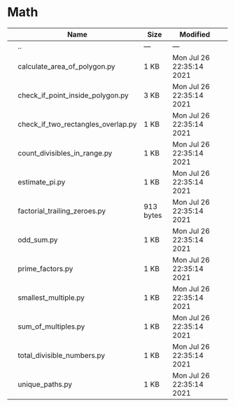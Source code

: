 Math
====

<table><thead><tr class="header"><th></th><th>Name</th><th>Size</th><th>Modified</th><th></th></tr></thead><tbody><tr class="odd"><td></td><td><span class="goup">..</span></td><td>—</td><td>—</td><td></td></tr><tr class="even"><td></td><td><span class="name">calculate_area_of_polygon.py</span></td><td>1 KB</td><td>Mon Jul 26 22:35:14 2021</td><td></td></tr><tr class="odd"><td></td><td><span class="name">check_if_point_inside_polygon.py</span></td><td>3 KB</td><td>Mon Jul 26 22:35:14 2021</td><td></td></tr><tr class="even"><td></td><td><span class="name">check_if_two_rectangles_overlap.py</span></td><td>1 KB</td><td>Mon Jul 26 22:35:14 2021</td><td></td></tr><tr class="odd"><td></td><td><span class="name">count_divisibles_in_range.py</span></td><td>1 KB</td><td>Mon Jul 26 22:35:14 2021</td><td></td></tr><tr class="even"><td></td><td><span class="name">estimate_pi.py</span></td><td>1 KB</td><td>Mon Jul 26 22:35:14 2021</td><td></td></tr><tr class="odd"><td></td><td><span class="name">factorial_trailing_zeroes.py</span></td><td>913 bytes</td><td>Mon Jul 26 22:35:14 2021</td><td></td></tr><tr class="even"><td></td><td><span class="name">odd_sum.py</span></td><td>1 KB</td><td>Mon Jul 26 22:35:14 2021</td><td></td></tr><tr class="odd"><td></td><td><span class="name">prime_factors.py</span></td><td>1 KB</td><td>Mon Jul 26 22:35:14 2021</td><td></td></tr><tr class="even"><td></td><td><span class="name">smallest_multiple.py</span></td><td>1 KB</td><td>Mon Jul 26 22:35:14 2021</td><td></td></tr><tr class="odd"><td></td><td><span class="name">sum_of_multiples.py</span></td><td>1 KB</td><td>Mon Jul 26 22:35:14 2021</td><td></td></tr><tr class="even"><td></td><td><span class="name">total_divisible_numbers.py</span></td><td>1 KB</td><td>Mon Jul 26 22:35:14 2021</td><td></td></tr><tr class="odd"><td></td><td><span class="name">unique_paths.py</span></td><td>1 KB</td><td>Mon Jul 26 22:35:14 2021</td><td></td></tr></tbody></table>
